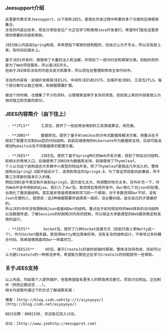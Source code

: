 ### Jeesupport介绍
    
    这里是列表文本Jeesupport，以下简称JEES，是我在开发过程中积累的多个方面的应用框架集合。
    涉及的内容比较多，现在分享给各位广大正在学习和使用Java开发者们。希望你们能在这里获得你想要的内容和帮助。

    JEES核心内容由Spring构成，本来想贴下框架的结构图的，但自己认为不专业，所以没有放上来。有时间后面补上。

    基于JEES开发时，我使用了大量的注入和注解，并规划了一部分约定和框架分类。初始的目的是为了Web项目服务，所以是JEE开头,
    但由于JEE体系涉及的内容太庞大和繁多，所以现在在整理和修改主体代码中。

    涉及的内容有：前端开发框架JEESJS、中间件JEES和JSTS、后端开发JDBS、工具包JTLS。每个部分都可以独立使用，和根据需要扩展。

    做这个的时候，也搜集了不少的资料，以便框架适用于复杂的场景。目前放上来的内容是我认为相对独立和完善的部分。

### JEES内容简介（由下往上）

     - **JTLS**     工具包，提供了一些经常会用到的工具类或算法，待完善。
    
     - **JDBS**     数据库包，提供了基于Atomikos的分布式数据库解决方案，侧重点在于规划了配置方式和Dao层的代码结构。目前后端使用的Hibernate作为数据库支持。后续可能会增加Mybaits以及不同数据库的配置方案。

     - **JEES**     J2EE包，提供了基于SpringMVC的Web开发方案，规划了网站访问结构，和相关的常用入口。后端使用了JDBS作为数据库支持，前端使用了Thymeleaf。 
    个人认为这个结构适合大多数中小类型的网站开发，除了Thymeleaf是我这几年加入的，整体结构从Spring2.0就开始设计了，逐渐到现在的Spring4.0，为了保证项目能向前兼容，所于第三方库新的版本引入的慢。
    例如JDBS至今我没有升级到Spring5，因为变化太大，待调整的地方太多。另外补充一下，作为Web开发中用到的Ajax，我引入了dwr包。我觉得在常规开发中，Dwr简化了对json的处理，也简化了服务器结构。其实是非常值得使用和学习的一个框架。对于多数觉得Dwr不好，没有Json方便的人，我想说：这2种根据需要你选择其一就好。没必要纠结。适合自己的才是最好的。
    所以JEES中并没有限制纯Json或者纯Dwr的结构。重点在于如何规划你的Web体系的访问结构以及数据传递，了解Session的机制和对内存的控制，可以保证大多数类型的Web服务稳定和高效的运行。

     - **JSTS**      Socket包，提供了几种Socket连接方式（目前只放上来Netty这一个）。作为Socket服务器，我觉得Netty相当简单好用，没有复杂的结构设计，不用写过多的耦合代码。简单就像我喜欢Dwr一样喜欢它。

     - **JEESJS**     H5包，基于CreateJs封装的前端H5框架。整体涉及待改进，目前可以认为是CreateJs的一种用法参考。希望能为那些正在学习CreateJs的同胞提供一些帮助。

### 关于JEES支持


    以上内容，均由我个人提供维护，但我希望能有更多人的帮我来完善它。项目讨论网站，正在制作（然而近期没空...)。
    相关内容暂时通过下列方式了解或联系我：

    博客：[http://blog.csdn.nehttp://t/aiyoyoyo/](http://blog.csdn.net/aiyoyoyo/) 

    QQ讨论群：8802330, 欢迎各位加入讨论。

    论坛：[http://www.jeehttp://eesupprot.com)
    